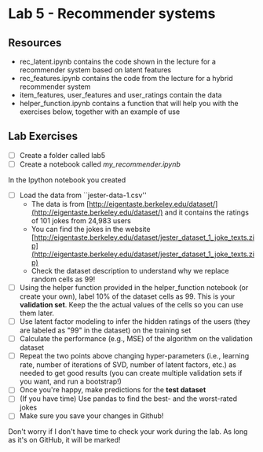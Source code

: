 # Lab 5 - Recommender systems

## Resources

* rec_latent.ipynb contains the code shown in the lecture for a recommender system based on latent features
* rec_features.ipynb contains the code from the lecture for a hybrid recommender system
* item_features, user_features and user_ratings contain the data
* helper_function.ipynb contains a function that will help you with the exercises below, together with an example of use


## Lab Exercises

- [ ] Create a folder called lab5
- [ ] Create a notebook called *my_recommender.ipynb*

In the Ipython notebook you created
- [ ] Load the data from ``jester-data-1.csv''
    * The data is from [http://eigentaste.berkeley.edu/dataset/](http://eigentaste.berkeley.edu/dataset/) and it contains the ratings of 101 jokes from 24,983 users
	* You can find the jokes in the website [http://eigentaste.berkeley.edu/dataset/jester_dataset_1_joke_texts.zip](http://eigentaste.berkeley.edu/dataset/jester_dataset_1_joke_texts.zip)
	* Check the dataset description to understand why we replace random cells as 99!
- [ ] Using the helper function provided in the helper_function notebook (or create your own), label 10% of the dataset cells as 99. This is your **validation set**. Keep the the actual values of the cells so you can use them later. 
- [ ] Use latent factor modeling to infer the hidden ratings of the users (they are labeled as "99" in the dataset) on the training set
- [ ] Calculate the performance (e.g., MSE) of the algorithm on the validation dataset
- [ ] Repeat the two points above changing hyper-parameters (i.e., learning rate, number of iterations of SVD, number of latent factors, etc.) as needed to get good results (you can create multiple validation sets if you want, and run a bootstrap!)
- [ ] Once you're happy, make predictions for the **test dataset**
- [ ] (If you have time) Use pandas to find the best- and the worst-rated jokes
- [ ] Make sure you save your changes in Github!

Don't worry if I don't have time to check your work during the lab. As long as it's on GitHub, it will be marked!






